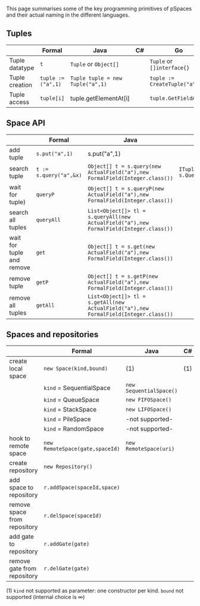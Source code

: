 This page summarises some of the key programming primitives of pSpaces and their actual naming in the different languages. 

## Tuples

| | Formal | Java | C#  | Go | Swift | TypeScript |
| - | - | - | - | - | - | - |
| Tuple datatype | `t` | `Tuple` or `Object[]` |  |  `Tuple` or `[]interface{}` |  |  | |
| Tuple creation | `tuple := ("a",1)` | `Tuple tuple = new Tuple("a",1)` |  | `tuple := CreateTuple("a",1)` |  |  
| Tuple access | `tuple[i]` | tuple.getElementAt[i] |  | `tuple.GetFieldAt(i)` |  |  |  |

## Space API

| | Formal | Java | C#  | Go | Swift | TypeScript |
| - | - | - | - | - | - | - |
| add tuple | `s.put("a",1)` | s.put("a",1) |  | `Put("a",1)` |  |  |
| search tuple | `t := s.query("a",&x)` | `Object[] t = s.query(new ActualField("a"),new FormalField(Integer.class())` | `ITuple t = s.Query("a",typeof(int));` | `t,e := s.QueryP("a",&x)` |  |  |
| wait for tuple) | `queryP` | `Object[] t = s.queryP(new ActualField("a"),new FormalField(Integer.class())` |  | `t,e := s.QueryP("a",&x)` |  |  |
| search all tuples | `queryAll` | `List<Object[]> tl = s.queryAll(new ActualField("a"),new FormalField(Integer.class())` |  | `tl,e := s.QueryAll("a",&x)` |  |  |
| wait for tuple and remove | `get` | `Object[] t = s.get(new ActualField("a"),new FormalField(Integer.class())` |  | `t,e := s.Get("a",&x)` |  |  |
| remove tuple | `getP` | `Object[] t = s.getP(new ActualField("a"),new FormalField(Integer.class())` |  | `t,e := s.GetP("a",&x)` |  |  |
| remove all tuples | `getAll` | `List<Object[]> tl = s.getAll(new ActualField("a"),new FormalField(Integer.class())` |  | `t,e := s.GetAll("a",&x)` |  |  |

## Spaces and repositories

| |  Formal | Java | C#  | Go | Swift | TypeScript |
| - | - | - | - | - | - | - |
| create local space | `new Space(kind,bound)` | (1)  | (1) | (1) | (1) | (1) |
| | `kind` = SequentialSpace | `new SequentialSpace()` |  |  new Space(uri) |  |  |
| | `kind` = QueueSpace      | `new FIFOSpace()` |  |  -not supported- |  |  |
| | `kind` =  StackSpace     | `new LIFOSpace()` |  | -not supported-  |  |  |
| | `kind` = PileSpace       | -not supported-  |  | -not supported-  |  |  |
| | `kind` = RandomSpace     | -not supported-  |  | -not supported-  |  |  |
| hook to remote space | `new RemoteSpace(gate,spaceId)` | `new RemoteSpace(uri)` |  | `new RemoteSpace(uri)`|  |  |
| create repository | `new Repository()` |  |  | -not supported-  |  |  |
| add space to repository | `r.addSpace(spaceId,space)` |  |  | -not supported-  |  |  |
| remove space from repository  | `r.delSpace(spaceId)` |  |  | -not supported-  |  |  |
| add gate to repository  | `r.addGate(gate)` |  |  | -not supported-  |  |  |
| remove gate from repository  | `r.delGate(gate)` |  |  | -not supported-  |  |  |

(1) `kind` not supported as parameter: one constructor per kind. `bound` not supported (internal choice is ∞)
